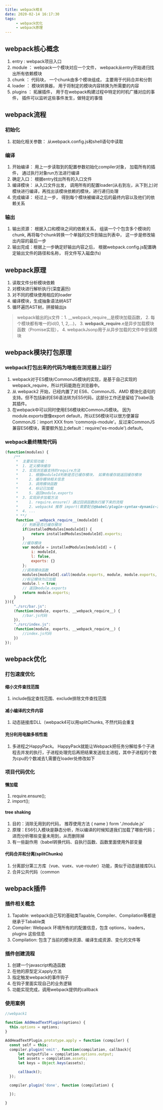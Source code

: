 ```yaml
---
title: webpack相关
date: 2020-02-14 16:17:30
tags:
     - webpack优化
     - webpack原理
---
```


## webpack核心概念

1. entry : webpack项目入口
2. module ： webpack一个模块对应一个文件， webpack从entry开始递归找出所有依赖模块
3. chunk ： 代码块， 一个chunk由多个模块组成， 主要用于代码合并和分割
4. loader ： 模块转换器， 用于将制定的模块内容转换为所需要的内容
5. plugins ： 拓展插件， 用于在webpack构建过程中特定的时机广播对应的事件， 插件可以监听这些事件发生，做特定的事情

## webpack流程

### 初始化
   1. 初始化相关参数： 从webpack.config.js和shell语句中读取

### 编译
   1. 开始编译： 用上一步读取到的配置参数初始化compiler对象， 加载所有的插件， 通过执行对象run方法进行编译
   2. 确定入口： 根据entry找出所有的入口文件
   3. 编译模块： 从入口文件出发， 调用所有的配置loader(从右到左，从下到上)对模块进行编译，再找出该模块依赖的模块，进行递归处理
   4. 完成编译： 经过上一步， 得到每个模块被编译之后的最终内容以及他们的依赖关系
### 输出
   1. 输出资源： 根据入口和模块之间的依赖关系， 组装一个个包含多个模块的chunk, 再将每个chunk转换一个单独的文件到输出列表中， 这一步是修改输出内容的最后一步
   2. 输出完成：根据上一步确定好输出内容之后， 根据webpack.config.js配置确定输出文件的路径和名称， 将文件写入磁盘(fs)

## webpack原理
1. 读取文件分析模块依赖
2. 对模块进行解析执行(深度遍历)
3. 对不同的模块使用相应的loader
4. 编译模块，生成抽象语法树AST
5. 循环遍历AST树，拼接输出js
> webpack输出的js文件：1. __webpack_require__是模块加载函数， 2. 每个模块都有唯一的id(0, 1, 2,...)， 3. __webpack_require__.e是异步加载模块函数（Promise实现）， 4. webpackJsonp用于从异步加载的文件中安装模块

## webpack模块打包原理
### webpack打包出来的代码为啥能在浏览器上运行
1. webpack对于ES模块/CommonJS模块的实现，是基于自己实现的webpack_require，所以代码能跑在浏览器中。
2. 从 webpack2 开始，已经内置了对 ES6、CommonJS、AMD 模块化语句的支持。但不包括新的ES6语法转为ES5代码，这部分工作还是留给了babel及其插件。
3. 在webpack中可以同时使用ES6模块和CommonJS模块。 因为 module.exports很像export default，所以ES6模块可以很方便兼容 CommonJS：import XXX from 'commonjs-module'。反过来CommonJS兼容ES6模块，需要额外加上default：require('es-module').default。

### webpack最终精简代码
```js
(function(modules) { 
    /**
     *  主要实现功能：
     *  1. 定义模块缓存
     *  2. 实现浏览器支持的require方法
     *     1. 根据moduleId判断是否已缓存模块， 如果有缓存就返回缓存模块
     *     2. 缓存模块相关信息
     *     3. 调用模块函数
     *     4. 标记已加载
     *     5. 返回module.exports
     *  3. 实现异步加载方法
     *     1. require.ensure() 通过回调函数执行接下来的流程
     *     2. webpack4 推荐 import(需要配合@babel/plugin-syntax-dynamic-import插件)  通过promise执行接下来的流程
     *  4. ...
     * **/
     function __webpack_require__(moduleId) {
        // 判断是否已缓存模块
        if(installedModules[moduleId]) {
            return installedModules[moduleId].exports;
        }
        //缓存模块
        var module = installedModules[moduleId] = {
            i: moduleId,
            l: false,
            exports: {}
        };
        //调用模块函数
        modules[moduleId].call(module.exports, module, module.exports, __webpack_require__);
        //标记模块为已加载
        module.l = true;
        // 返回module.exports
        return module.exports;
    }
})({
    "./src/bar.js":
    (function(module, exports, __webpack_require__) {
        //bar.js代码
    }),
    "./src/index.js":
    (function(module, exports, __webpack_require__) {
        //index.js代码
    })
});

```



## webpack优化
### 打包速度优化
#### 缩小文件查找范围
1. include指定查找范围、exclude排除文件查找范围

#### 减小编译的文件内容
1. 动态链接库DLL（webpack4可以用splitChunks, 不然代码会重复

#### 充分利用电脑多核性能
1. 多进程之HappyPack。 HappyPack就能让Webpack把任务分解给多个子进程去并发的执行，子进程处理完后再把结果发送给主进程，其中子进程的个数为cpu的个数减去1,需要在loader处修改如下

### 项目代码优化
#### 懒加载
1. require.ensure();
2. import();

#### tree shaking
1. 目的：消除无用到的代码， 推荐使用方法 { name } form './module.js' 
2. 原理：ES6引入模块是静态分析，所以编译的时候知道我们加载了哪些代码；进而分析哪些变量未用到，从而删除掉
3. 有一些副作用（babel转换代码、自执行函数、函数里面使用外部变量

#### 代码合并和分离(splitChunks)
1. 分离部分第三方库（vue、vuex、vue-router）功能，类似于动态链接库DLL
2. 合并公共代码（common

## webpack插件
### 插件相关概念
1. Tapable: webpack自己写的基础类Tapable, Compiler、Compilation等都是继承于Tabable类
2. Compiler: Webpack 环境所有的的配置信息，包含 options，loaders，plugins 这些信息
3. Compilation: 包含了当前的模块资源、编译生成资源、变化的文件等

### 插件创建流程
1. 创建一个javascript构造函数
2. 在他的原型定义apply方法
3. 指定触发webpack的事件钩子
4. 在钩子里面实现自己的业务逻辑
5. 功能实现完成，调用webpack提供的callback

### 使用案例
```js
//webpack1

function AddHeadTextPlugin(options) {
  this.options = options;
}

AddHeadTextPlugin.prototype.apply = function (compiler) {
  const self = this;
  compiler.plugin('emit', function(compilation, callback){
      let outputfile = compilation.options.output;
      let assets = compilation.assets;
      let keys = Object.keys(assets);

      callback();
  });

  compiler.plugin('done', function (compilation) {

  });

}

```
